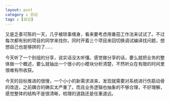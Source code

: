 ```yaml
---
layout: post
category : 日记
tags : [日记]
---
```

又是乏善可陈的一天，几乎被琐事缠身，看来要考虑用番茄工作法来试试了。不过每次都有别的项目的同学来找你，同时开着三个项目来回切换调试编译找问题，想想自己也是够拼的了……

今天听了一个别组的分享，说实话没太听懂。感觉做分享的话，要么就把业务的整体做一个概述，要么就抽出一个很小的小模块分析清楚，不然听众在有限的时间里很难有所收获。

今天的目标推进的很慢，一个小小的新需求进来，发现就需要对系统进行伤筋动骨的改造，之前耦合的确实太严重了。而且业务逻辑也抽象的不够合理，不好理解，感觉整体的结构不是很清晰，梳理的道路还是任重道远。
